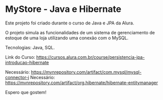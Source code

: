 # MyStore - Java e Hibernate
Este projeto foi criado durante o curso de Java e JPA da Alura.

O projeto simula as funcionalidades de um sistema de gerenciamento de estoque de uma loja utilizando uma conexão com o MySQL.

Tecnologias: Java, SQL.

Link do Curso: https://cursos.alura.com.br/course/persistencia-jpa-introducao-hibernate

Necessário: https://mvnrepository.com/artifact/com.mysql/mysql-connector-j
Necessário: https://mvnrepository.com/artifact/org.hibernate/hibernate-entitymanager

Espero que gostem!
